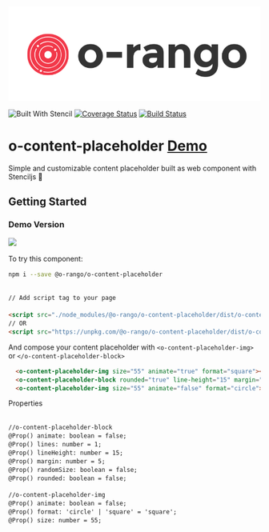 ![](./logo-orango.svg)


![Built With Stencil](https://img.shields.io/badge/-Built%20With%20Stencil-16161d.svg?logo=data%3Aimage%2Fsvg%2Bxml%3Bbase64%2CPD94bWwgdmVyc2lvbj0iMS4wIiBlbmNvZGluZz0idXRmLTgiPz4KPCEtLSBHZW5lcmF0b3I6IEFkb2JlIElsbHVzdHJhdG9yIDE5LjIuMSwgU1ZHIEV4cG9ydCBQbHVnLUluIC4gU1ZHIFZlcnNpb246IDYuMDAgQnVpbGQgMCkgIC0tPgo8c3ZnIHZlcnNpb249IjEuMSIgaWQ9IkxheWVyXzEiIHhtbG5zPSJodHRwOi8vd3d3LnczLm9yZy8yMDAwL3N2ZyIgeG1sbnM6eGxpbms9Imh0dHA6Ly93d3cudzMub3JnLzE5OTkveGxpbmsiIHg9IjBweCIgeT0iMHB4IgoJIHZpZXdCb3g9IjAgMCA1MTIgNTEyIiBzdHlsZT0iZW5hYmxlLWJhY2tncm91bmQ6bmV3IDAgMCA1MTIgNTEyOyIgeG1sOnNwYWNlPSJwcmVzZXJ2ZSI%2BCjxzdHlsZSB0eXBlPSJ0ZXh0L2NzcyI%2BCgkuc3Qwe2ZpbGw6I0ZGRkZGRjt9Cjwvc3R5bGU%2BCjxwYXRoIGNsYXNzPSJzdDAiIGQ9Ik00MjQuNywzNzMuOWMwLDM3LjYtNTUuMSw2OC42LTkyLjcsNjguNkgxODAuNGMtMzcuOSwwLTkyLjctMzAuNy05Mi43LTY4LjZ2LTMuNmgzMzYuOVYzNzMuOXoiLz4KPHBhdGggY2xhc3M9InN0MCIgZD0iTTQyNC43LDI5Mi4xSDE4MC40Yy0zNy42LDAtOTIuNy0zMS05Mi43LTY4LjZ2LTMuNkgzMzJjMzcuNiwwLDkyLjcsMzEsOTIuNyw2OC42VjI5Mi4xeiIvPgo8cGF0aCBjbGFzcz0ic3QwIiBkPSJNNDI0LjcsMTQxLjdIODcuN3YtMy42YzAtMzcuNiw1NC44LTY4LjYsOTIuNy02OC42SDMzMmMzNy45LDAsOTIuNywzMC43LDkyLjcsNjguNlYxNDEuN3oiLz4KPC9zdmc%2BCg%3D%3D&colorA=16161d&style=flat-square)
[![Coverage Status](https://coveralls.io/repos/github/o-rango/o-content-placeholder/badge.svg?branch=master)](https://coveralls.io/github/o-rango/o-content-placeholder?branch=master)
[![Build Status](https://travis-ci.org/o-rango/o-content-placeholder.svg?branch=master)](https://travis-ci.org/o-rango/o-content-placeholder)




# o-content-placeholder [Demo](https://o-rango.github.io/o-content-placeholder/)
 Simple and customizable content placeholder built as web component with Stenciljs :metal:
## Getting Started


### Demo Version 
![](./skeleton-placeholder.gif)

To try this component:

```bash
npm i --save @o-rango/o-content-placeholder
```


```html

// Add script tag to your page

<script src="./node_modules/@o-rango/o-content-placeholder/dist/o-content-placeholder.js"></script>
// OR
<script src="https://unpkg.com/@o-rango/o-content-placeholder/dist/o-content-placeholder.js"></script>
```

And compose your content placeholder with `<o-content-placeholder-img>`  or  `</o-content-placeholder-block>`

```html
  <o-content-placeholder-img size="55" animate="true" format="square"></o-content-placeholder-img>
  <o-content-placeholder-block rounded="true" line-height="15" margin="6" animate="true" lines="3"></o-content-placeholder-block>
  <o-content-placeholder-img size="55" animate="false" format="circle"></o-content-placeholder-img>
```


Properties

```html

//o-content-placeholder-block
@Prop() animate: boolean = false;
@Prop() lines: number = 1;
@Prop() lineHeight: number = 15;
@Prop() margin: number = 5;
@Prop() randomSize: boolean = false;
@Prop() rounded: boolean = false;

//o-content-placeholder-img
@Prop() animate: boolean = false;
@Prop() format: 'circle' | 'square' = 'square';
@Prop() size: number = 55;

```